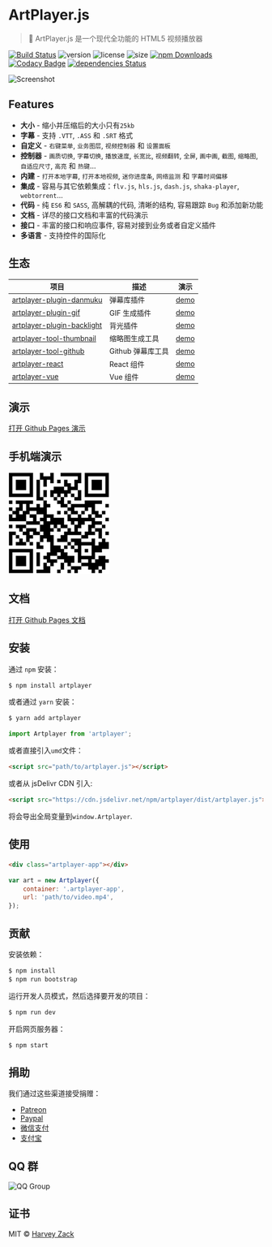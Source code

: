 # ArtPlayer.js

> :art: ArtPlayer.js 是一个现代全功能的 HTML5 视频播放器

[![Build Status](https://www.travis-ci.org/zhw2590582/ArtPlayer.svg?branch=master)](https://www.travis-ci.org/zhw2590582/ArtPlayer)
![version](https://badgen.net/npm/v/artplayer)
![license](https://badgen.net/npm/license/artplayer)
![size](https://badgen.net/bundlephobia/minzip/artplayer)
[![npm Downloads](https://img.shields.io/npm/dt/artplayer.svg)](https://www.npmjs.com/package/artplayer)
[![Codacy Badge](https://api.codacy.com/project/badge/Grade/354e9953b70a4791a5a46194d587c707)](https://www.codacy.com/app/zhw2590582/ArtPlayer?utm_source=github.com&utm_medium=referral&utm_content=zhw2590582/ArtPlayer&utm_campaign=Badge_Grade)
[![dependencies Status](https://david-dm.org/zhw2590582/artplayer/status.svg)](https://david-dm.org/zhw2590582/artplayer)

![Screenshot](./images/screenshot.png)

## Features

-   <b>大小</b> - 缩小并压缩后的大小只有`25kb`
-   <b>字幕</b> - 支持 `.VTT`, `.ASS` 和 `.SRT` 格式
-   <b>自定义</b> - `右键菜单`, `业务图层`, `视频控制器` 和 `设置面板`
-   <b>控制器</b> - `画质切换`, `字幕切换`, `播放速度`, `长宽比`, `视频翻转`, `全屏`, `画中画`, `截图`, `缩略图`, `自适应尺寸`, `高亮` 和 `热键`...
-   <b>内建</b> - `打开本地字幕`, `打开本地视频`, `迷你进度条`, `网络监测` 和 `字幕时间偏移`
-   <b>集成</b> - 容易与其它依赖集成：`flv.js`, `hls.js`, `dash.js`, `shaka-player`, `webtorrent`...
-   <b>代码</b> - 纯 `ES6` 和 `SASS`, 高解耦的代码, 清晰的结构, 容易跟踪 `Bug` 和添加新功能
-   <b>文档</b> - 详尽的接口文档和丰富的代码演示
-   <b>接口</b> - 丰富的接口和响应事件, 容易对接到业务或者自定义插件
-   <b>多语言</b> - 支持控件的国际化

## 生态

| 项目                                                                                                                  | 描述              | 演示                                                                                                                                        |
| --------------------------------------------------------------------------------------------------------------------- | ----------------- | ------------------------------------------------------------------------------------------------------------------------------------------- |
| [artplayer-plugin-danmuku](https://github.com/zhw2590582/ArtPlayer/tree/master/packages/artplayer-plugin-danmuku)     | 弹幕库插件        | [demo](https://artplayer.org/?libs=.%2Funcompiled%2Fartplayer-plugin-danmuku.js&example=danmuku)                                            |
| [artplayer-plugin-gif](https://github.com/zhw2590582/ArtPlayer/tree/master/packages/artplayer-plugin-gif)             | GIF 生成插件      | [demo](https://artplayer.org/?libs=.%2Funcompiled%2Fartplayer-plugin-gif.js&example=gif)                                                    |
| [artplayer-plugin-backlight](https://github.com/zhw2590582/ArtPlayer/tree/master/packages/artplayer-plugin-backlight) | 背光插件          | [demo](https://artplayer.org/?libs=.%2Funcompiled%2Fartplayer-plugin-backlight.js&example=backlight)                                        |
| [artplayer-tool-thumbnail](https://github.com/zhw2590582/ArtPlayer/tree/master/packages/artplayer-tool-thumbnail)     | 缩略图生成工具    | [demo](https://artplayer.org/?libs=.%2Funcompiled%2Fartplayer-tool-thumbnail.js&example=thumbnail)                                          |
| [artplayer-tool-github](https://github.com/zhw2590582/ArtPlayer/tree/master/packages/artplayer-tool-github)           | Github 弹幕库工具 | [demo](https://artplayer.org/?libs=.%2Funcompiled%2Fartplayer-tool-github.js%0A.%2Funcompiled%2Fartplayer-plugin-danmuku.js&example=github) |  |
| [artplayer-react](https://github.com/zhw2590582/ArtPlayer/tree/master/packages/artplayer-react)                       | React 组件        | [demo](https://codesandbox.io/s/n74859y9rl)                                                                                                 |
| [artplayer-vue](https://github.com/zhw2590582/ArtPlayer/tree/master/packages/artplayer-vue)                           | Vue 组件          | [demo](https://codesandbox.io/s/6z76lm109n)                                                                                                 |

## 演示

[打开 Github Pages 演示](https://artplayer.org/)

## 手机端演示

![mobile](./images/mobile.png)

## 文档

[打开 Github Pages 文档](https://artplayer.org/document)

## 安装

通过 `npm` 安装：

```bash
$ npm install artplayer
```

或者通过 `yarn` 安装：

```bash
$ yarn add artplayer
```

```js
import Artplayer from 'artplayer';
```

或者直接引入`umd`文件：

```html
<script src="path/to/artplayer.js"></script>
```

或者从 jsDelivr CDN 引入:

```html
<script src="https://cdn.jsdelivr.net/npm/artplayer/dist/artplayer.js"></script>
```

将会导出全局变量到`window.Artplayer`.

## 使用

```html
<div class="artplayer-app"></div>
```

```js
var art = new Artplayer({
    container: '.artplayer-app',
    url: 'path/to/video.mp4',
});
```

## 贡献

安装依赖：

```bash
$ npm install
$ npm run bootstrap
```

运行开发人员模式，然后选择要开发的项目：

```bash
$ npm run dev
```

开启网页服务器：

```bash
$ npm start
```

## 捐助

我们通过这些渠道接受捐赠：

-   [Patreon](https://www.patreon.com/artplayer)
-   [Paypal](https://www.paypal.me/harveyzack)
-   [微信支付](./images/wechatpay.jpg)
-   [支付宝](./images/alipay.jpg)

## QQ 群

![QQ Group](./images/qqgroup.png)

## 证书

MIT © [Harvey Zack](https://sleepy.im/)
